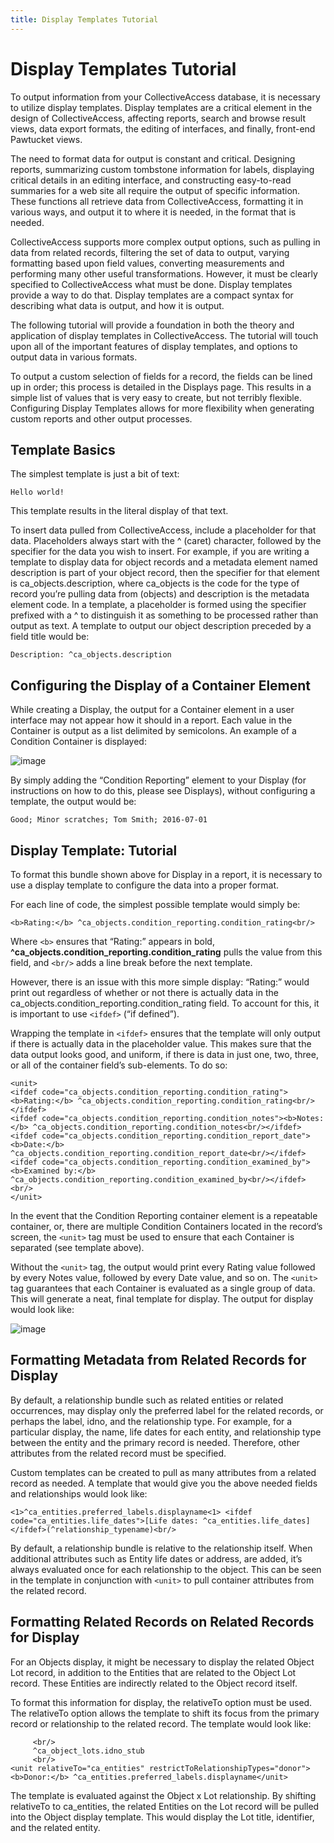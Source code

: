 ```yaml
---
title: Display Templates Tutorial
---
```


# Display Templates Tutorial

To output information from your CollectiveAccess database, it is necessary to utilize display templates. Display templates are a critical element in the design of CollectiveAccess, affecting reports, search and browse result views, data export formats, the editing of interfaces, and finally, front-end Pawtucket views.

The need to format data for output is constant and critical. Designing reports, summarizing custom tombstone information for labels, displaying critical details in an editing interface, and constructing easy-to-read summaries for a web site all require the output of specific information. These functions all retrieve data from CollectiveAccess, formatting it in various ways, and output it to where it is needed, in the format that is needed.

CollectiveAccess supports more complex output options, such as pulling in data from related records, filtering the set of data to output, varying formatting based upon field values, converting measurements and performing many other useful transformations. However, it must be clearly specified to CollectiveAccess what must be done. Display templates provide a way to do that. Display templates are a compact syntax for describing what data is output, and how it is output.

The following tutorial will provide a foundation in both the theory and application of display templates in CollectiveAccess. The tutorial will touch upon all of the important features of display templates, and options to output data in various formats.

To output a custom selection of fields for a record, the fields can be lined up in order; this process is detailed in the Displays page. This results in a simple list of values that is very easy to create, but not terribly flexible. Configuring Display Templates allows for more flexibility when generating custom reports and other output processes.

## Template Basics

The simplest template is just a bit of text:

```Hello world!```

This template results in the literal display of that text.

To insert data pulled from CollectiveAccess, include a placeholder for that data. Placeholders always start with the ^ (caret) character, followed by the specifier for the data you wish to insert. For example, if you are writing a template to display data for object records and a metadata element named description is part of your object record, then the specifier for that element is ca_objects.description, where ca_objects is the code for the type of record you’re pulling data from (objects) and description is the metadata element code. In a template, a placeholder is formed using the specifier prefixed with a ^ to distinguish it as something to be processed rather than output as text. A template to output our object description preceded by a field title would be:

```Description: ^ca_objects.description```

## Configuring the Display of a Container Element

While creating a Display, the output for a Container element in a user interface may not appear how it should in a report. Each value in the Container is output as a list delimited by semicolons. An example of a Condition Container is displayed:

![image](/providence/img/Container_ex.png)

By simply adding the “Condition Reporting” element to your Display (for instructions on how to do this, please see Displays), without configuring a template, the output would be:

```Good; Minor scratches; Tom Smith; 2016-07-01```

## Display Template: Tutorial

To format this bundle shown above for Display in a report, it is necessary to use a display template to configure the data into a proper format.

For each line of code, the simplest possible template would simply be:

```<b>Rating:</b> ^ca_objects.condition_reporting.condition_rating<br/>```

Where ``<b>`` ensures that “Rating:” appears in bold, **^ca_objects.condition_reporting.condition_rating** pulls the value from this field, and ``<br/>`` adds a line break before the next template.

However, there is an issue with this more simple display: “Rating:” would print out regardless of whether or not there is actually data in the ca_objects.condition_reporting.condition_rating field. To account for this, it is important to use ``<ifdef>`` (“if defined”).

Wrapping the template in ``<ifdef>`` ensures that the template will only output if there is actually data in the placeholder value. This makes sure that the data output looks good, and uniform, if there is data in just one, two, three, or all of the container field’s sub-elements. To do so:

```
<unit>
<ifdef code="ca_objects.condition_reporting.condition_rating"><b>Rating:</b> ^ca_objects.condition_reporting.condition_rating<br/></ifdef>
<ifdef code="ca_objects.condition_reporting.condition_notes"><b>Notes:</b> ^ca_objects.condition_reporting.condition_notes<br/></ifdef>
<ifdef code="ca_objects.condition_reporting.condition_report_date"><b>Date:</b> ^ca_objects.condition_reporting.condition_report_date<br/></ifdef>
<ifdef code="ca_objects.condition_reporting.condition_examined_by"><b>Examined by:</b> ^ca_objects.condition_reporting.condition_examined_by<br/></ifdef>
<br/>
</unit>
```

In the event that the Condition Reporting container element is a repeatable container, or, there are multiple Condition Containers located in the record’s screen, the ``<unit>`` tag must be used to ensure that each Container is separated (see template above).

Without the ``<unit>`` tag, the output would print every Rating value followed by every Notes value, followed by every Date value, and so on. The ``<unit>`` tag guarantees that each Container is evaluated as a single group of data. This will generate a neat, final template for display. The output for display would look like:

![image](/providence/img/Container_display.png)

## Formatting Metadata from Related Records for Display

By default, a relationship bundle such as related entities or related occurrences, may display only the preferred label for the related records, or perhaps the label, idno, and the relationship type. For example, for a particular display, the name, life dates for each entity, and relationship type between the entity and the primary record is needed. Therefore, other attributes from the related record must be specified.

Custom templates can be created to pull as many attributes from a related record as needed. A template that would give you the above needed fields and relationships would look like:

``<1>^ca_entities.preferred_labels.displayname<1> <ifdef code="ca_entities.life_dates">[Life dates: ^ca_entities.life_dates]</ifdef>(^relationship_typename)<br/>``


By default, a relationship bundle is relative to the relationship itself. When additional attributes such as Entity life dates or address, are added, it’s always evaluated once for each relationship to the object. This can be seen in the template in conjunction with ``<unit>`` to pull container attributes from the related record.


## Formatting Related Records on Related Records for Display

For an Objects display, it might be necessary to display the related Object Lot record, in addition to the Entities that are related to the Object Lot record. These Entities are indirectly related to the Object record itself.

To format this information for display, the relativeTo option must be used. The relativeTo option allows the template to shift its focus from the primary record or relationship to the related record. The template would look like:

```<1>^ca_object_lots.preferred_labels</1>
     <br/>
     ^ca_object_lots.idno_stub
     <br/>
<unit relativeTo="ca_entities" restrictToRelationshipTypes="donor"><b>Donor:</b> ^ca_entities.preferred_labels.displayname</unit>
```

The template is evaluated against the Object x Lot relationship. By shifting relativeTo to ca_entities, the related Entities on the Lot record will be pulled into the Object display template. This would display the Lot title, identifier, and the related entity.








